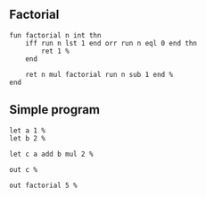 ## Factorial

```
fun factorial n int thn
    iff run n lst 1 end orr run n eql 0 end thn
        ret 1 %
    end

    ret n mul factorial run n sub 1 end %
end
```

## Simple program

```
let a 1 %
let b 2 %

let c a add b mul 2 %

out c %

out factorial 5 %
```

